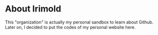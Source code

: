 # About Irimold

This "organization" is actually my personal sandbox to learn about Github. Later on, I decided to put the codes of my personal website here.
